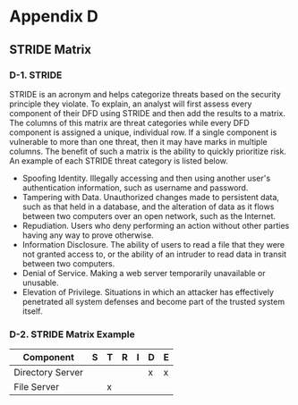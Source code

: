 # Appendix D
## STRIDE Matrix 

### D-1. STRIDE
STRIDE is an acronym and helps categorize threats based on the security principle they violate. To explain, an analyst will first assess every component of their DFD using STRIDE and then add the results to a matrix. The columns of this matrix are threat categories while every DFD component is assigned a unique, individual row. If a single component is vulnerable to more than one threat, then it may have marks in multiple columns. The benefit of such a matrix is the ability to quickly prioritize risk. An example of each STRIDE threat category is listed below.
* Spoofing Identity. Illegally accessing and then using another user's authentication information, such as username and password.
* Tampering with Data. Unauthorized changes made to persistent data, such as that held in a database, and the alteration of data as it flows between two computers over an open network, such as the Internet.
* Repudiation. Users who deny performing an action without other parties having any way to prove otherwise. 
* Information Disclosure. The ability of users to read a file that they were not granted access to, or the ability of an intruder to read data in transit between two computers.
* Denial of Service. Making a web server temporarily unavailable or unusable.
* Elevation of Privilege. Situations in which an attacker has effectively penetrated all system defenses and become part of the trusted system itself.

### D-2. STRIDE Matrix Example
| Component | S   | T   | R   | I   | D   | E   |
| --------- | --- | --- | --- | --- | --- | --- |
| Directory Server | | | | | x | x |
| File Server | | x | | | | | 
